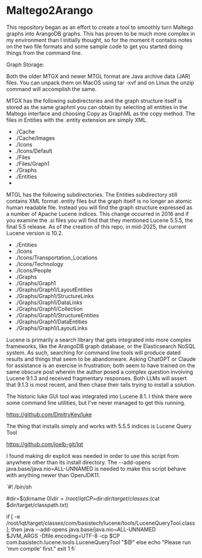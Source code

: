 # Maltego2Arango
This repository began as an effort to create a tool to smoothly turn Maltego graphs into ArangoDB graphs. This has proven to be much more complex in my environment than I initially thought, so for the moment it contains notes on the two file formats and some sample code to get you started doing things from the command line.

Graph Storage:

Both the older MTGX and newer MTGL format are Java archive data (JAR) files. You can unpack them on MacOS using tar -xvf and on Linux the unzip command will accomplish the same.

MTGX has the following subdirectories and the graph structure itself is stored as the same graphml you can obtain by selecting all entities in the Maltego interface and choosing Copy as GraphML as the copy method. The files in Entities with the .entity extension are simply XML.

* ./Cache
* ./Cache/Images
* ./Icons
* ./Icons/Default
* ./Files
* ./Files/Graph1
* ./Graphs
* ./Entities
* 
MTGL has the following subdirectories. The Entities subdirectory still contains XML format .entity files but the graph itself is no longer an atomic human readable file. Instead you will find the graph structure expressed as a number of Apache Lucene indices. This change occurred in 2016 and if you examine the .si files you will find that they mentioned Lucene 5.5.5, the final 5.5 release. As of the creation of this repo, in mid-2025, the current Lucene version is 10.2.

* ./Entities
* ./Icons
* ./Icons/Transportation_Locations
* ./Icons/Technology
* ./Icons/People
* ./Graphs
* ./Graphs/Graph1
* ./Graphs/Graph1/LayoutEntities
* ./Graphs/Graph1/StructureLinks
* ./Graphs/Graph1/DataLinks
* ./Graphs/Graph1/Collection
* ./Graphs/Graph1/StructureEntities
* ./Graphs/Graph1/DataEntities
* ./Graphs/Graph1/LayoutLinks

Lucene is primarily a search library that gets integrated into more complex frameworks, like the ArangoDB graph database, or the Elasticsearch NoSQL system. As such, searching for command line tools will produce dated results and things that seem to be abandonware. Asking ChatGPT or Claude for assistance is an exercise in frustration; both seem to have trained on the same obscure post wherein the author posed a complex question involving Lucene 9.1.3 and received fragmentary responses. Both LLMs will assert that 9.1.3 is most recent, and then chase their tails trying to install a solution.

The historic luke GUI tool was integrated into Lucene 8.1. I think there were some command line utilities, but I've never managed to get this running.

https://github.com/DmitryKey/luke

The thing that installs simply and works with 5.5.5 indices is Lucene Query Tool

https://github.com/joelb-git/lqt

I found making dir explicit was needed in order to use this script from anywhere other than its install directory. The --add-opens java.base/java.nio=ALL-UNNAMED is needed to make this script behave with anything newer than OpenJDK11.

`#! /bin/sh

#dir=$(dirname $0)
dir=/root/lqt
CP=$dir:$dir/target/classes:$(cat $dir/target/classpath.txt)

if [ -e /root/lqt/target/classes/com/basistech/lucene/tools/LuceneQueryTool.class ]; then
    java --add-opens java.base/java.nio=ALL-UNNAMED \
    $JVM_ARGS -Dfile.encoding=UTF-8 -cp $CP com.basistech.lucene.tools.LuceneQueryTool "$@"
else
    echo "Please run 'mvn compile' first."
    exit 1
fi`
